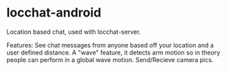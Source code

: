 locchat-android
===============

Location based chat, used with locchat-server.

Features:
  See chat messages from anyone based off your location and a user defined distance.
  A "wave" feature, it detects arm motion so in theory people can perform in a global wave motion.
  Send/Recieve camera pics.
